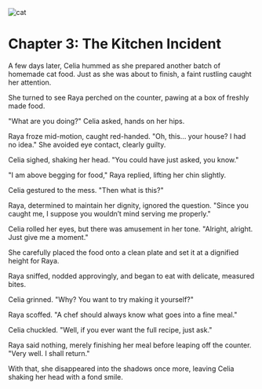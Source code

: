<img src="https://cdn-icons-png.flaticon.com/256/18548/18548573.png" alt="cat" class="icon">

# Chapter 3: The Kitchen Incident
<div class="decorative-line"></div>

A few days later, Celia hummed as she prepared another batch of homemade cat food. Just as she was about to finish, a faint rustling caught her attention. 

She turned to see Raya perched on the counter, pawing at a box of freshly made food. 

"What are you doing?" Celia asked, hands on her hips. 

Raya froze mid-motion, caught red-handed. "Oh, this... your house? I had no idea." She avoided eye contact, clearly guilty. 

Celia sighed, shaking her head. "You could have just asked, you know." 

"I am above begging for food," Raya replied, lifting her chin slightly. 

Celia gestured to the mess. "Then what is this?" 

Raya, determined to maintain her dignity, ignored the question. "Since you caught me, I suppose you wouldn’t mind serving me properly." 

Celia rolled her eyes, but there was amusement in her tone. "Alright, alright. Just give me a moment." 

She carefully placed the food onto a clean plate and set it at a dignified height for Raya. 

Raya sniffed, nodded approvingly, and began to eat with delicate, measured bites. 

Celia grinned. "Why? You want to try making it yourself?" 

Raya scoffed. "A chef should always know what goes into a fine meal." 

Celia chuckled. "Well, if you ever want the full recipe, just ask." 

Raya said nothing, merely finishing her meal before leaping off the counter. "Very well. I shall return." 

With that, she disappeared into the shadows once more, leaving Celia shaking her head with a fond smile. 